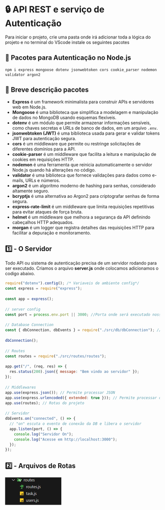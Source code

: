 # 🔒 API REST e serviço de Autenticação

Para iniciar o projeto, crie uma pasta onde irá adicionar toda a lógica do projeto e no terminal do VScode instale os seguintes pacotes

## 📌 Pacotes para Autenticação no Node.js

    npm i express mongoose dotenv jsonwebtoken cors cookie_parser nodemon validator argon2

## 📌 Breve descrição pacotes

- **Express** é um framework minimalista para construir APIs e servidores web em Node.js.
- **Mongoose** é uma biblioteca que simplifica a modelagem e manipulação de dados no MongoDB usando esquemas flexíveis.
- **dotenv** é um módulo que permite armazenar informações sensíveis, como chaves secretas e URLs de banco de dados, em um arquivo `.env`.
- **jsonwebtoken (JWT)** é uma biblioteca usada para gerar e validar tokens JWT para autenticação segura.
- **cors** é um middleware que permite ou restringe solicitações de diferentes domínios para a API.
- **cookie-parser** é um middleware que facilita a leitura e manipulação de cookies em requisições HTTP.
- **nodemon** é uma ferramenta que reinicia automaticamente o servidor Node.js quando há alterações no código.
- **validator** é uma biblioteca que fornece validações para dados como e-mails, URLs e números.
- **argon2** é um algoritmo moderno de hashing para senhas, considerado altamente seguro.
- **bcryptjs** é uma alternativa ao Argon2 para criptografar senhas de forma segura.
- **express-rate-limit** é um middleware que limita requisições repetitivas para evitar ataques de força bruta.
- **helmet** é um middleware que melhora a segurança da API definindo cabeçalhos HTTP adequados.
- **morgan** é um logger que registra detalhes das requisições HTTP para facilitar a depuração e monitoramento.

## 1️⃣ - O Servidor

Todo API ou sistema de autenticação precisa de um servidor rodando para ser executado. Criamos o arquivo **server.js** onde colocamos adicionamos o codigo abaixo.

```javascript
require("dotenv").config(); /* Variaveis de ambiente config*/
const express = require("express");

const app = express();

// server config
const port = process.env.port || 3000; //Porta onde será executado nosso servidor

// Database Connection
const { dbConnection, dbEvents } = require("./src/db/dbConnection"); // Arquivo onde armazeno a conexão com a BD

dbConnection();

// Routes
const routes = require("./src/routes/routes");

app.get("/", (req, res) => {
  res.status(200).json({ message: "Bem vindo ao servidor" });
});

// Middlewares
app.use(express.json()); // Permite processar JSON
app.use(express.urlencoded({ extended: true })); // Permite processar dados de formulários
app.use(routes); // Rotas do projeto

// Servidor
dbEvents.on("connected", () => {
  // "on" escuta o evento de conexão da DB e libera o servidor
  app.listen(port, () => {
    console.log("Servidor On");
    console.log("Acesse em http://localhost:3000");
  });
});
```

## 2️⃣ - Arquivos de Rotas

![alt text](image.png)
